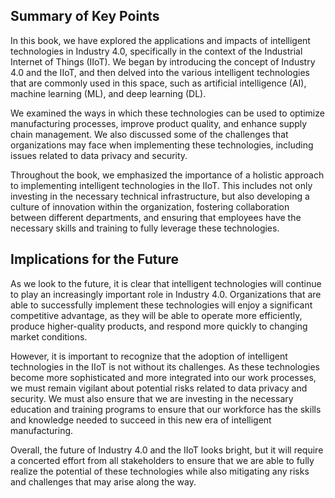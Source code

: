 
Summary of Key Points
---------------------

In this book, we have explored the applications and impacts of intelligent technologies in Industry 4.0, specifically in the context of the Industrial Internet of Things (IIoT). We began by introducing the concept of Industry 4.0 and the IIoT, and then delved into the various intelligent technologies that are commonly used in this space, such as artificial intelligence (AI), machine learning (ML), and deep learning (DL).

We examined the ways in which these technologies can be used to optimize manufacturing processes, improve product quality, and enhance supply chain management. We also discussed some of the challenges that organizations may face when implementing these technologies, including issues related to data privacy and security.

Throughout the book, we emphasized the importance of a holistic approach to implementing intelligent technologies in the IIoT. This includes not only investing in the necessary technical infrastructure, but also developing a culture of innovation within the organization, fostering collaboration between different departments, and ensuring that employees have the necessary skills and training to fully leverage these technologies.

Implications for the Future
---------------------------

As we look to the future, it is clear that intelligent technologies will continue to play an increasingly important role in Industry 4.0. Organizations that are able to successfully implement these technologies will enjoy a significant competitive advantage, as they will be able to operate more efficiently, produce higher-quality products, and respond more quickly to changing market conditions.

However, it is important to recognize that the adoption of intelligent technologies in the IIoT is not without its challenges. As these technologies become more sophisticated and more integrated into our work processes, we must remain vigilant about potential risks related to data privacy and security. We must also ensure that we are investing in the necessary education and training programs to ensure that our workforce has the skills and knowledge needed to succeed in this new era of intelligent manufacturing.

Overall, the future of Industry 4.0 and the IIoT looks bright, but it will require a concerted effort from all stakeholders to ensure that we are able to fully realize the potential of these technologies while also mitigating any risks and challenges that may arise along the way.